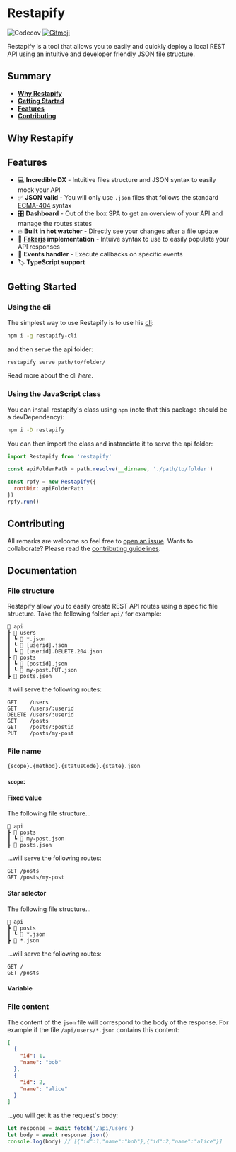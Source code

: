 # Restapify

![Codecov](https://img.shields.io/codecov/c/github/johannchopin/restapify)
<a href="https://gitmoji.dev">
  <img src="https://img.shields.io/badge/gitmoji-%20😜%20😍-FFDD67.svg?style=flat-square" alt="Gitmoji">
</a>

Restapify is a tool that allows you to easily and quickly deploy a local REST API using an intuitive and developer friendly JSON file structure.

## Summary
- [**Why Restapify**](#why-restapify)
- [**Getting Started**](#getting-started)
- [**Features**](#features)
- [**Contributing**](#contributing)

## Why Restapify

## Features

- 💻 **Incredible DX** - Intuitive files structure and JSON syntax to easily mock your API
- ✅ **JSON valid** - You will only use `.json` files that follows the standard [ECMA-404](https://www.ecma-international.org/publications-and-standards/standards/ecma-404/) syntax
- 🎛 **Dashboard** - Out of the box SPA to get an overview of your API and manage the routes states
- 🔥 **Built in hot watcher** - Directly see your changes after a file update
- 📝 **[Fakerjs](https://github.com/marak/Faker.js/) implementation** - Intuive syntax to use to easily populate your API responses
- 🚨 **Events handler** - Execute callbacks on specific events 
- 🏷️ **TypeScript support**

## Getting Started
### Using the cli
The simplest way to use Restapify is to use his [cli](https://github.com/johannchopin/restapify-cli):

```bash
npm i -g restapify-cli
```

and then serve the api folder:

```bash
restapify serve path/to/folder/
```

Read more about the cli *here*. <!-- TODO: add link -->

### Using the JavaScript class

You can install restapify's class using `npm` (note that this package should be a devDependency):

```bash
npm i -D restapify
```

You can then import the class and instanciate it to serve the api folder:

```javascript
import Restapify from 'restapify'

const apiFolderPath = path.resolve(__dirname, './path/to/folder')

const rpfy = new Restapify({
  rootDir: apiFolderPath
})
rpfy.run()
```

## Contributing

All remarks are welcome so feel free to [open an issue](https://github.com/johannchopin/restapify/issues).
Wants to collaborate? Please read the [contributing guidelines](./CONTRIBUTING.md).


## Documentation

### File structure
Restapify allow you to easily create REST API routes using a specific file structure. Take the following folder `api/` for example:
```
📂 api
┣ 📂 users
┃ ┗ 📜 *.json
┃ ┗ 📜 [userid].json
┃ ┗ 📜 [userid].DELETE.204.json
┣ 📂 posts
┃ ┗ 📜 [postid].json
┃ ┗ 📜 my-post.PUT.json
┣ 📜 posts.json
```

It will serve the following routes:
```
GET    /users
GET    /users/:userid
DELETE /users/:userid
GET    /posts
GET    /posts/:postid
PUT    /posts/my-post
```

### File name

```
{scope}.{method}.{statusCode}.{state}.json
```

#### `scope`:
#### Fixed value
The following file structure...
```
📂 api
┣ 📂 posts
┃ ┗ 📜 my-post.json
┣ 📜 posts.json
```

...will serve the following routes:
```
GET /posts
GET /posts/my-post
```

#### Star selector
The following file structure...
```
📂 api
┣ 📂 posts
┃ ┗ 📜 *.json
┣ 📜 *.json
```

...will serve the following routes:
```
GET /
GET /posts
```

#### Variable

### File content

The content of the `json` file will correspond to the body of the response. For example if the file `/api/users/*.json` contains this content:
```json
[
  {
    "id": 1,
    "name": "bob"
  },
  {
    "id": 2,
    "name": "alice"
  }
]
```

...you will get it as the request's body:

```js
let response = await fetch('/api/users')
let body = await response.json()
console.log(body) // [{"id":1,"name":"bob"},{"id":2,"name":"alice"}]
```

